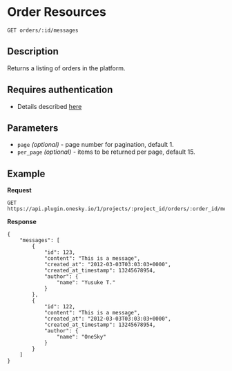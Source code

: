 # Order Resources

    GET orders/:id/messages

## Description
Returns a listing of orders in the platform.


## Requires authentication
- Details described [here](/README.md#authentication)


## Parameters
- `page` _(optional)_ - page number for pagination, default 1.
- `per_page` _(optional)_ - items to be returned per page, default 15.


## Example
**Request**

    GET https://api.plugin.onesky.io/1/projects/:project_id/orders/:order_id/messages

**Response**
```
{
    "messages": [
        {
            "id": 123,
            "content": "This is a message",
            "created_at": "2012-03-03T03:03:03+0000",
            "created_at_timestamp": 13245678954,
            "author": {
                "name": "Yusuke T."
            }
        },
        {
            "id": 122,
            "content": "This is a message",
            "created_at": "2012-03-03T03:03:03+0000",
            "created_at_timestamp": 13245678954,
            "author": {
                "name": "OneSky"
            }
        }
    ]
}
```
